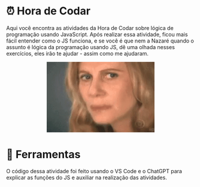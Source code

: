 # ⏰ Hora de Codar

Aqui você encontra as atividades da Hora de Codar sobre lógica de programação usando JavaScript. Após realizar essa atividade, ficou mais fácil entender como o JS funciona, e se você é que nem a Nazaré quando o assunto é lógica da programação usando JS, dê uma olhada nesses exercícios, eles irão te ajudar - assim como me ajudaram.

<p align="center">
<img src="https://github.com/gabriela4souza/Atividades-de-Logica-da-Programacao/blob/main/Hora%20de%20Codar/segredo_nao_abra/nazare.gif" alt="Visualização da página">
</p>

# 🔨 Ferramentas

O código dessa atividade foi feito usando o VS Code e o ChatGPT para explicar as funções do JS e auxiliar na realização das atividades.
